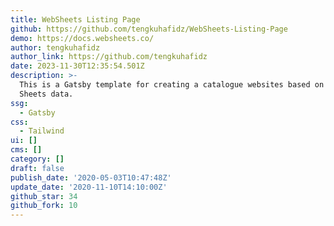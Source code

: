 ```yaml
---
title: WebSheets Listing Page
github: https://github.com/tengkuhafidz/WebSheets-Listing-Page
demo: https://docs.websheets.co/
author: tengkuhafidz
author_link: https://github.com/tengkuhafidz
date: 2023-11-30T12:35:54.501Z
description: >-
  This is a Gatsby template for creating a catalogue websites based on Google
  Sheets data.
ssg:
  - Gatsby
css:
  - Tailwind
ui: []
cms: []
category: []
draft: false
publish_date: '2020-05-03T10:47:48Z'
update_date: '2020-11-10T14:10:00Z'
github_star: 34
github_fork: 10
---
```

